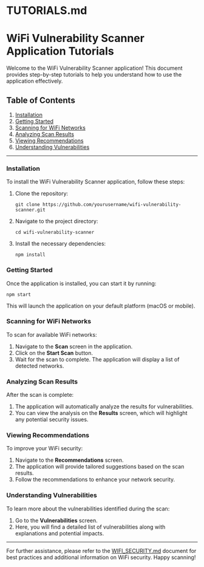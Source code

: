 # TUTORIALS.md

# WiFi Vulnerability Scanner Application Tutorials

Welcome to the WiFi Vulnerability Scanner application! This document provides step-by-step tutorials to help you understand how to use the application effectively.

## Table of Contents

1. [Installation](#installation)
2. [Getting Started](#getting-started)
3. [Scanning for WiFi Networks](#scanning-for-wifi-networks)
4. [Analyzing Scan Results](#analyzing-scan-results)
5. [Viewing Recommendations](#viewing-recommendations)
6. [Understanding Vulnerabilities](#understanding-vulnerabilities)

---

### Installation

To install the WiFi Vulnerability Scanner application, follow these steps:

1. Clone the repository:
   ```
   git clone https://github.com/yourusername/wifi-vulnerability-scanner.git
   ```

2. Navigate to the project directory:
   ```
   cd wifi-vulnerability-scanner
   ```

3. Install the necessary dependencies:
   ```
   npm install
   ```

### Getting Started

Once the application is installed, you can start it by running:
```
npm start
```
This will launch the application on your default platform (macOS or mobile).

### Scanning for WiFi Networks

To scan for available WiFi networks:

1. Navigate to the **Scan** screen in the application.
2. Click on the **Start Scan** button.
3. Wait for the scan to complete. The application will display a list of detected networks.

### Analyzing Scan Results

After the scan is complete:

1. The application will automatically analyze the results for vulnerabilities.
2. You can view the analysis on the **Results** screen, which will highlight any potential security issues.

### Viewing Recommendations

To improve your WiFi security:

1. Navigate to the **Recommendations** screen.
2. The application will provide tailored suggestions based on the scan results.
3. Follow the recommendations to enhance your network security.

### Understanding Vulnerabilities

To learn more about the vulnerabilities identified during the scan:

1. Go to the **Vulnerabilities** screen.
2. Here, you will find a detailed list of vulnerabilities along with explanations and potential impacts.

---

For further assistance, please refer to the [WIFI_SECURITY.md](WIFI_SECURITY.md) document for best practices and additional information on WiFi security. Happy scanning!